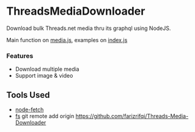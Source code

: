 # ThreadsMediaDownloader
Download bulk Threads.net media thru its graphql using NodeJS.

Main function on [media.js](https://github.com/farizrifqi/Threads-Media-Downloader/blob/main/media.js), examples on [index.js](https://github.com/farizrifqi/Threads-Media-Downloader/blob/main/index.js)

### Features
- Download multiple media
- Support image & video

## Tools Used
- [node-fetch](https://www.npmjs.com/package/node-fetch)
- [fs](https://nodejs.org/api/fs.html)
git remote add origin https://github.com/farizrifqi/Threads-Media-Downloader
